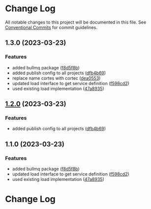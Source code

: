 # Change Log

All notable changes to this project will be documented in this file.
See [Conventional Commits](https://conventionalcommits.org) for commit guidelines.

## 1.3.0 (2023-03-23)

### Features

- added bullmq package ([f8d5f8b](https://github.com/saswatds/cortes/commit/f8d5f8bc76a357fd4b9426c5a7d6751eccdf8d67))
- added publish config to all projects ([dfb4b69](https://github.com/saswatds/cortes/commit/dfb4b69645b860b6686792d7a4272700686fd544))
- replace name cortes with cortec ([dea0553](https://github.com/saswatds/cortes/commit/dea055356354609a61c9900293a68c07cb71ba54))
- updated load interface to get service definition ([f598cd2](https://github.com/saswatds/cortes/commit/f598cd206ce3a378ce657621625721d8189d9730))
- used existing load implementation ([47a8935](https://github.com/saswatds/cortes/commit/47a893576e6ddaddcf940dfb25dc20e42a718b5b))

## [1.2.0](https://github.com/saswatds/cortes/compare/@cortec/load@1.1.0...@cortec/load@1.2.0) (2023-03-23)

### Features

- added publish config to all projects ([dfb4b69](https://github.com/saswatds/cortes/commit/dfb4b69645b860b6686792d7a4272700686fd544))

## 1.1.0 (2023-03-23)

### Features

- added bullmq package ([f8d5f8b](https://github.com/saswatds/cortes/commit/f8d5f8bc76a357fd4b9426c5a7d6751eccdf8d67))
- updated load interface to get service definition ([f598cd2](https://github.com/saswatds/cortes/commit/f598cd206ce3a378ce657621625721d8189d9730))
- used existing load implementation ([47a8935](https://github.com/saswatds/cortes/commit/47a893576e6ddaddcf940dfb25dc20e42a718b5b))

# Change Log

